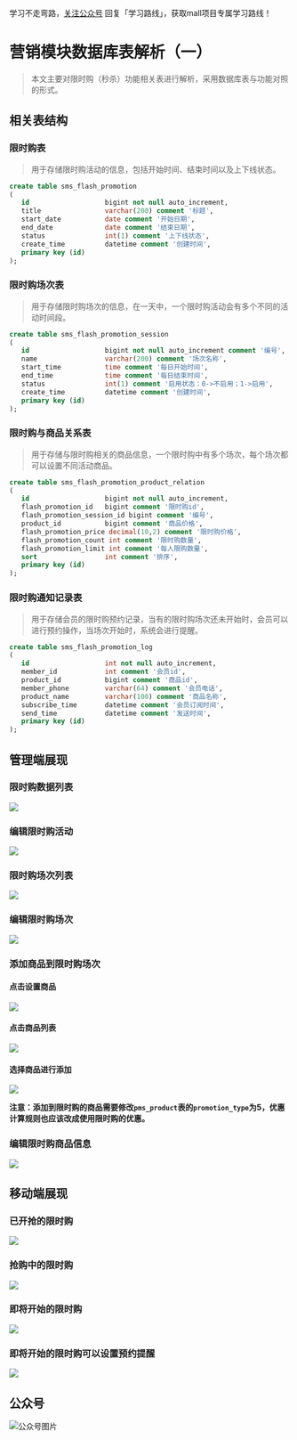 学习不走弯路，[关注公众号](#公众号) 回复「学习路线」，获取mall项目专属学习路线！

# 营销模块数据库表解析（一）

> 本文主要对限时购（秒杀）功能相关表进行解析，采用数据库表与功能对照的形式。

## 相关表结构

### 限时购表

> 用于存储限时购活动的信息，包括开始时间、结束时间以及上下线状态。

```sql
create table sms_flash_promotion
(
   id                   bigint not null auto_increment,
   title                varchar(200) comment '标题',
   start_date           date comment '开始日期',
   end_date             date comment '结束日期',
   status               int(1) comment '上下线状态',
   create_time          datetime comment '创建时间',
   primary key (id)
);
```

### 限时购场次表

> 用于存储限时购场次的信息，在一天中，一个限时购活动会有多个不同的活动时间段。

```sql
create table sms_flash_promotion_session
(
   id                   bigint not null auto_increment comment '编号',
   name                 varchar(200) comment '场次名称',
   start_time           time comment '每日开始时间',
   end_time             time comment '每日结束时间',
   status               int(1) comment '启用状态：0->不启用；1->启用',
   create_time          datetime comment '创建时间',
   primary key (id)
);
```

### 限时购与商品关系表

> 用于存储与限时购相关的商品信息，一个限时购中有多个场次，每个场次都可以设置不同活动商品。

```sql
create table sms_flash_promotion_product_relation
(
   id                   bigint not null auto_increment,
   flash_promotion_id   bigint comment '限时购id',
   flash_promotion_session_id bigint comment '编号',
   product_id           bigint comment '商品价格',
   flash_promotion_price decimal(10,2) comment '限时购价格',
   flash_promotion_count int comment '限时购数量',
   flash_promotion_limit int comment '每人限购数量',
   sort                 int comment '排序',
   primary key (id)
);
```

### 限时购通知记录表

> 用于存储会员的限时购预约记录，当有的限时购场次还未开始时，会员可以进行预约操作，当场次开始时，系统会进行提醒。

```sql
create table sms_flash_promotion_log
(
   id                   int not null auto_increment,
   member_id            int comment '会员id',
   product_id           bigint comment '商品id',
   member_phone         varchar(64) comment '会员电话',
   product_name         varchar(100) comment '商品名称',
   subscribe_time       datetime comment '会员订阅时间',
   send_time            datetime comment '发送时间',
   primary key (id)
);
```

## 管理端展现

### 限时购数据列表
![](../images/database_screen_72.png)

### 编辑限时购活动
![](../images/database_screen_73.png)

### 限时购场次列表
![](../images/database_screen_74.png)

### 编辑限时购场次
![](../images/database_screen_75.png)

### 添加商品到限时购场次

#### 点击设置商品
![](../images/database_screen_76.png)

#### 点击商品列表
![](../images/database_screen_77.png)

#### 选择商品进行添加
![](../images/database_screen_78.png)

**注意：添加到限时购的商品需要修改`pms_product`表的`promotion_type`为5，优惠计算规则也应该改成使用限时购的优惠。**

### 编辑限时购商品信息
![](../images/database_screen_79.png)

## 移动端展现

### 已开抢的限时购
![](../images/database_screen_80.png)

### 抢购中的限时购
![](../images/database_screen_81.png)

### 即将开始的限时购
![](../images/database_screen_82.png)

### 即将开始的限时购可以设置预约提醒
![](../images/database_screen_83.png)

## 公众号

![公众号图片](http://macro-oss.oss-cn-shenzhen.aliyuncs.com/mall/banner/qrcode_for_macrozheng_258.jpg)
